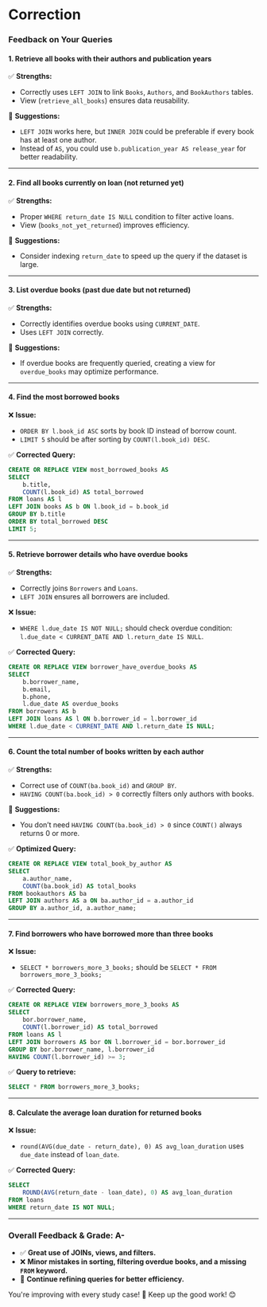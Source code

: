 # Correction

### **Feedback on Your Queries**

#### **1. Retrieve all books with their authors and publication years**

✅ **Strengths:**

- Correctly uses `LEFT JOIN` to link `Books`, `Authors`, and `BookAuthors` tables.
- View (`retrieve_all_books`) ensures data reusability.

🔹 **Suggestions:**

- `LEFT JOIN` works here, but `INNER JOIN` could be preferable if every book has at least one author.
- Instead of `AS`, you could use `b.publication_year AS release_year` for better readability.

---

#### **2. Find all books currently on loan (not returned yet)**

✅ **Strengths:**

- Proper `WHERE return_date IS NULL` condition to filter active loans.
- View (`books_not_yet_returned`) improves efficiency.

🔹 **Suggestions:**

- Consider indexing `return_date` to speed up the query if the dataset is large.

---

#### **3. List overdue books (past due date but not returned)**

✅ **Strengths:**

- Correctly identifies overdue books using `CURRENT_DATE`.
- Uses `LEFT JOIN` correctly.

🔹 **Suggestions:**

- If overdue books are frequently queried, creating a view for `overdue_books` may optimize performance.

---

#### **4. Find the most borrowed books**

❌ **Issue:**

- `ORDER BY l.book_id ASC` sorts by book ID instead of borrow count.
- `LIMIT 5` should be after sorting by `COUNT(l.book_id) DESC`.

✅ **Corrected Query:**

```sql
CREATE OR REPLACE VIEW most_borrowed_books AS
SELECT
    b.title,
    COUNT(l.book_id) AS total_borrowed
FROM loans AS l
LEFT JOIN books AS b ON l.book_id = b.book_id
GROUP BY b.title
ORDER BY total_borrowed DESC
LIMIT 5;
```

---

#### **5. Retrieve borrower details who have overdue books**

✅ **Strengths:**

- Correctly joins `Borrowers` and `Loans`.
- `LEFT JOIN` ensures all borrowers are included.

❌ **Issue:**

- `WHERE l.due_date IS NOT NULL;` should check overdue condition: `l.due_date < CURRENT_DATE AND l.return_date IS NULL`.

✅ **Corrected Query:**

```sql
CREATE OR REPLACE VIEW borrower_have_overdue_books AS
SELECT
    b.borrower_name,
    b.email,
    b.phone,
    l.due_date AS overdue_books
FROM borrowers AS b
LEFT JOIN loans AS l ON b.borrower_id = l.borrower_id
WHERE l.due_date < CURRENT_DATE AND l.return_date IS NULL;
```

---

#### **6. Count the total number of books written by each author**

✅ **Strengths:**

- Correct use of `COUNT(ba.book_id)` and `GROUP BY`.
- `HAVING COUNT(ba.book_id) > 0` correctly filters only authors with books.

🔹 **Suggestions:**

- You don’t need `HAVING COUNT(ba.book_id) > 0` since `COUNT()` always returns 0 or more.

✅ **Optimized Query:**

```sql
CREATE OR REPLACE VIEW total_book_by_author AS
SELECT
    a.author_name,
    COUNT(ba.book_id) AS total_books
FROM bookauthors AS ba
LEFT JOIN authors AS a ON ba.author_id = a.author_id
GROUP BY a.author_id, a.author_name;
```

---

#### **7. Find borrowers who have borrowed more than three books**

❌ **Issue:**

- `SELECT * borrowers_more_3_books;` should be `SELECT * FROM borrowers_more_3_books;`

✅ **Corrected Query:**

```sql
CREATE OR REPLACE VIEW borrowers_more_3_books AS
SELECT
    bor.borrower_name,
    COUNT(l.borrower_id) AS total_borrowed
FROM loans AS l
LEFT JOIN borrowers AS bor ON l.borrower_id = bor.borrower_id
GROUP BY bor.borrower_name, l.borrower_id
HAVING COUNT(l.borrower_id) >= 3;
```

✅ **Query to retrieve:**

```sql
SELECT * FROM borrowers_more_3_books;
```

---

#### **8. Calculate the average loan duration for returned books**

❌ **Issue:**

- `round(AVG(due_date - return_date), 0) AS avg_loan_duration` uses `due_date` instead of `loan_date`.

✅ **Corrected Query:**

```sql
SELECT
    ROUND(AVG(return_date - loan_date), 0) AS avg_loan_duration
FROM loans
WHERE return_date IS NOT NULL;
```

---

### **Overall Feedback & Grade: A-**

- ✅ **Great use of JOINs, views, and filters.**
- ❌ **Minor mistakes in sorting, filtering overdue books, and a missing `FROM` keyword.**
- 🎯 **Continue refining queries for better efficiency.**

You're improving with every study case! 🚀 Keep up the good work! 😊
